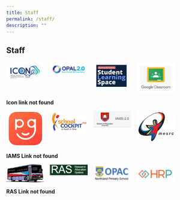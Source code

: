 ```yaml
---
title: Staff
permalink: /staff/
description: ""
---
```

## Staff

<p><a href="http://icon.moe.edu.sg/"> 
<img style="width:20%; margin-right:15px" align=left src="/images/staff1.jpg">
</a></p>

<p><a href="https://idm.opal2.moe.edu.sg/account/login#">
<img style="width:20%; margin-right:15px" align=left src="/images/staff2.jpg">
</a></p>

<p><a href="https://vle.learning.moe.edu.sg/login">
<img style="width:20%; margin-right:15px" align=left src="/images/staff3.jpg">
</a></p>

<p><a href="https://classroom.google.com/u/0/h">
<img style="width:20%" align=left src="/images/staff4.jpg">
</a></p>
<br clear=left>

**Icon link not found**

<p><a href="https://pg.moe.edu.sg/"> 
<img style="width:20%; margin-right:15px" align=left src="/images/PG.png">
</a></p>

<p><a href="https://schoolcockpit.moe.gov.sg/">
<img style="width:20%; margin-right:15px" align=left src="/images/SC logo.png">
</a></p>

<p><a href="https://access.moe.edu.sg/login/login.jsp">
<img style="width:20%; margin-right:15px" align=left src="/images/IAMS.jpg">
</a></p>

<p><a href="https://www.mesrc.net/">
<img style="width:20%" align=left src="/images/mesrc.png">
</a></p>
<br clear=left>

**IAMS Link not found**

<p><a href="https://form.gov.sg/5e05a7c38967b800114c14d6"> 
<img style="width:20%; margin-right:15px" align=left src="/images/bus_vector_275695.jpg">
</a></p>

<p><a href="http://n1729padmw00861.schools.moe.edu.sg/ras/">
<img style="width:20%; margin-right:15px" align=left src="/images/RAS.png">
</a></p>

<p><a href="https://schoolibrary.moe.edu.sg/northlandpri/cgi-bin/spydus.exe/MSGTRN/WPAC/HOME">
<img style="width:20%; margin-right:15px" align=left src="/images/OPAC.jpg">
</a></p>

<p><a href="https://www.hrp.gov.sg/hrp/#/">
<img style="width:20%" align=left src="/images/HRP.jpg">
</a></p>
<br clear=left>

**RAS Link not found**